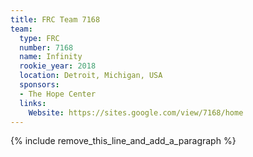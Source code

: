 ```yaml
---
title: FRC Team 7168
team:
  type: FRC
  number: 7168
  name: Infinity
  rookie_year: 2018
  location: Detroit, Michigan, USA
  sponsors:
  - The Hope Center
  links:
    Website: https://sites.google.com/view/7168/home
---
```


{% include remove_this_line_and_add_a_paragraph %}